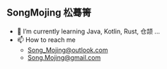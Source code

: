 ## SongMojing 松蓦箐

- 🌱 I’m currently learning Java, Kotlin, Rust, 仓颉 ...
- 📫 How to reach me
	- <Song_Mojing@outlook.com>
  - <Song.Mojing@gmail.com>
